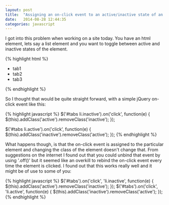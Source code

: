 ```yaml
---
layout: post
title:  "Assigning an on-click event to an active/inactive state of an element"
date:   2014-08-28 12:44:35
categories: javascript
---
```

I got into this problem when working on a site today.
You have an html element, lets say a list element and you want to toggle between active and inactive states of the element.

{% highlight html %}
  <ul id='tabs'>
    <li class='inactive'>tab1</li>
    <li class='inactive'>tab2</li>
    <li class='inactive'>tab3</li>
  </ul>
{% endhighlight %}

So I thought that would be quite straight forward, with a simple jQuery on-click event like this:

{% highlight javascript %}
$('#tabs li.inactive').on('click', function(e) {
    $(this).addClass('active').removeClass('inactive');
});

$('#tabs li.active').on('click', function(e) {
    $(this).addClass('inactive').removeClass('active');
});
{% endhighlight %}

What happens though, is that the on-click event is assigned to the particular element and changing the class of the element doesn't change that. From suggestions on the internet I found out that you could unbind that event by using '.off()' but it seemed like an overkill to rebind the on-click event every time the element is clicked.
I found out that this works really well and it might be of use to some of you:

{% highlight javascript %}
$('#tabs').on('click', 'li.inactive', function(e) {
    $(this).addClass('active').removeClass('inactive');
});
$('#tabs').on('click', 'li.active', function(e) {
    $(this).addClass('inactive').removeClass('active');
});
{% endhighlight %}